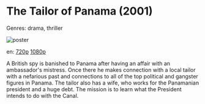 # The Tailor of Panama (2001)

Genres: drama, thriller

![poster](http://image.tmdb.org/t/p/w500/crJTnaCvzw3gCCqNSzEK6yerzJU.jpg)

en:
  [720p](magnet:?xt=urn:btih:F2555A2F63DC3E9B3EACA24DEAD78F9B0975DEE5&tr=udp://glotorrents.pw:6969/announce&tr=udp://tracker.opentrackr.org:1337/announce&tr=udp://torrent.gresille.org:80/announce&tr=udp://tracker.openbittorrent.com:80&tr=udp://tracker.coppersurfer.tk:6969&tr=udp://tracker.leechers-paradise.org:6969&tr=udp://p4p.arenabg.ch:1337&tr=udp://tracker.internetwarriors.net:1337)
  [1080p](magnet:?xt=urn:btih:1687C41444B8DCE97CC74B8FDC2B3DA1EA74B2A3&tr=udp://glotorrents.pw:6969/announce&tr=udp://tracker.opentrackr.org:1337/announce&tr=udp://torrent.gresille.org:80/announce&tr=udp://tracker.openbittorrent.com:80&tr=udp://tracker.coppersurfer.tk:6969&tr=udp://tracker.leechers-paradise.org:6969&tr=udp://p4p.arenabg.ch:1337&tr=udp://tracker.internetwarriors.net:1337)
  


A British spy is banished to Panama after having an affair with an ambassador's mistress. Once there he makes connection with a local tailor with a nefarious past and connections to all of the top political and gangster figures in Panama. The tailor also has a wife, who works for the Panamanian president and a huge debt. The mission is to learn what the President intends to do with the Canal.